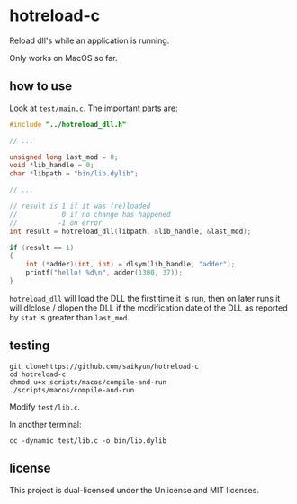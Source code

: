 # hotreload-c
Reload dll's while an application is running.

Only works on MacOS so far.

## how to use

Look at `test/main.c`. The important parts are:

```c
#include "../hotreload_dll.h"

// ...

unsigned long last_mod = 0;
void *lib_handle = 0;
char *libpath = "bin/lib.dylib";

// ...

// result is 1 if it was (re)loaded
//           0 if no change has happened
//          -1 on error
int result = hotreload_dll(libpath, &lib_handle, &last_mod);

if (result == 1)
{
    int (*adder)(int, int) = dlsym(lib_handle, "adder");
    printf("hello! %d\n", adder(1300, 37));
}
```

`hotreload_dll` will load the DLL the first time it is run, then on later runs it will dlclose / dlopen the DLL if the modification date of the DLL as reported by `stat` is greater than `last_mod`.

## testing

```
git clonehttps://github.com/saikyun/hotreload-c
cd hotreload-c
chmod u+x scripts/macos/compile-and-run
./scripts/macos/compile-and-run
```

Modify `test/lib.c`.

In another terminal:

```
cc -dynamic test/lib.c -o bin/lib.dylib
```


## license

This project is dual-licensed under the Unlicense and MIT licenses.
